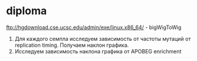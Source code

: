 # diploma

ftp://hgdownload.cse.ucsc.edu/admin/exe/linux.x86_64/ - bigWigToWig

1. Для каждого семпла исследуем зависимость от частоты мутаций от replication timing. Получаем наклон графика.
2. Исследуем зависимость наклона графика от APOBEG enrichment
